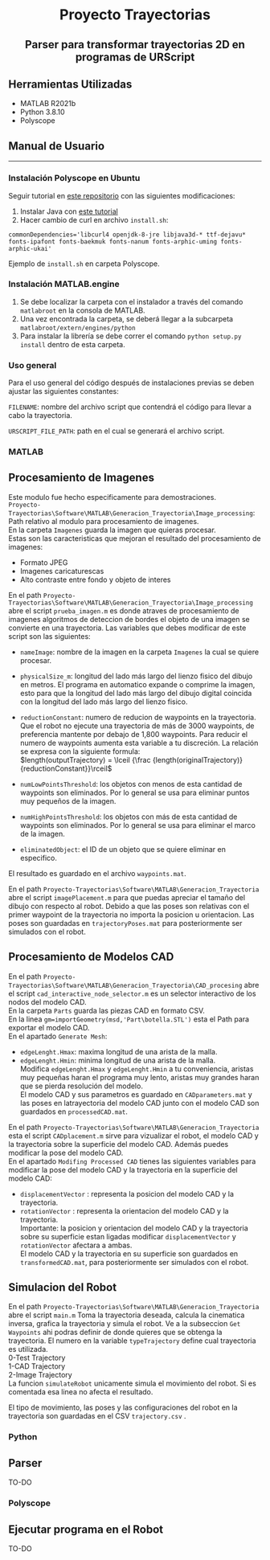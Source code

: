 
<h1 align="center">Proyecto Trayectorias</h1>
<h2 align="center">Parser para transformar trayectorias 2D en programas de URScript</h2>

## Herramientas Utilizadas

- MATLAB R2021b
- Python 3.8.10
- Polyscope

## Manual de Usuario
***
### Instalación Polyscope en Ubuntu

Seguir tutorial en [este repositorio](https://github.com/arunavanag591/ursim) con las siguientes modificaciones:

1. Instalar Java con [este tutorial](https://tecadmin.net/install-oracle-java-8-ubuntu-via-ppa/)
2. Hacer cambio de curl en archivo `install.sh`:

  `commonDependencies='libcurl4 openjdk-8-jre libjava3d-* ttf-dejavu* fonts-ipafont fonts-baekmuk fonts-nanum fonts-arphic-uming fonts-arphic-ukai'`

Ejemplo de `install.sh` en carpeta Polyscope.
### Instalación MATLAB.engine

1. Se debe localizar la carpeta con el instalador a través del comando `matlabroot` en la consola de MATLAB. 
2. Una vez encontrada la carpeta, se deberá llegar a la subcarpeta `matlabroot/extern/engines/python`
3. Para instalar la librería se debe correr el comando `python setup.py install` dentro de esta carpeta.

### Uso general

Para el uso general del código después de instalaciones previas se deben ajustar las siguientes constantes:

`FILENAME`: nombre del archivo script que contendrá el código para llevar a cabo la trayectoria.

`URSCRIPT_FILE_PATH`: path en el cual se generará el archivo script.

### MATLAB
Procesamiento de Imagenes
---
Este modulo fue hecho especificamente para demostraciones.  
`Proyecto-Trayectorias\Software\MATLAB\Generacion_Trayectoria\Image_processing`: Path relativo al modulo para procesamiento de imagenes.  
En la carpeta `Imagenes` guarda la imagen que quieras procesar.  
Estas son las caracteristicas que mejoran el resultado del procesamiento de imagenes:
- Formato JPEG
- Imagenes caricaturescas
- Alto contraste entre fondo y objeto de interes

En el path `Proyecto-Trayectorias\Software\MATLAB\Generacion_Trayectoria\Image_processing` abre el script `prueba_imagen.m` es donde atraves de procesamiento de imagenes algoritmos de deteccion de bordes el objeto de una imagen se convierte en una trayectoria.   Las variables que debes modificar de este  script son las siguientes:
- `nameImage`: nombre de la imagen en la carpeta `Imagenes` la cual se quiere procesar.
- `physicalSize_m`: longitud del lado más largo del lienzo fisico del dibujo en metros. El programa en automatico expande o comprime la imagen, esto para que la longitud del lado más largo del dibujo digital coincida con la longitud del lado más largo del lienzo fisico.
- `reductionConstant`: numero de reducion de waypoints en la trayectoria. Que el robot no ejecute una trayectoria de más de 3000 waypoints, de preferencia mantente por debajo de 1,800 waypoints. Para reducir el numero de waypoints aumenta esta variable a tu discreción. La relación se expresa con la siguiente formula:  
$length(outputTrajectory) = \lceil {\frac {length(originalTrajectory)} {reductionConstant}}\rceil$

- `numLowPointsThreshold`: los objetos con menos de esta cantidad de waypoints son eliminados. Por lo general se usa para eliminar puntos muy pequeños de la imagen.
- `numHighPointsThreshold`: los objetos con más de esta cantidad de waypoints son eliminados. Por lo general se usa para eliminar el marco de la imagen.
- `eliminatedObject`: el ID de un objeto que se quiere eliminar en especifico.

El resultado es guardado en el archivo `waypoints.mat`.


En el path `Proyecto-Trayectorias\Software\MATLAB\Generacion_Trayectoria` abre el script `imagePlacement.m` para que puedas apreciar el tamaño del dibujo con respecto al robot. Debido a que las poses son relativas con el primer waypoint de la trayectoria no importa la posicion u orientacion. Las poses son guardadas en `trajectoryPoses.mat` para posteriormente ser simulados con el robot.



Procesamiento de Modelos CAD
---
En el path `Proyecto-Trayectorias\Software\MATLAB\Generacion_Trayectoria\CAD_procesing` abre el script `cad_interactive_node_selector.m` es un selector interactivo de los nodos del modelo CAD.   
En la carpeta `Parts` guarda las piezas CAD en formato CSV.   
En la linea `gm=importGeometry(msd,'Part\botella.STL')` esta el Path para exportar el modelo CAD.   
En el apartado `Generate Mesh`:   
- `edgeLenght.Hmax`: maxima longitud de una arista de la malla.
- `edgeLenght.Hmin`: minima longitud de una arista de la malla.   
Modifica `edgeLenght.Hmax` y `edgeLenght.Hmin` a tu conveniencia, aristas muy pequeñas haran el programa muy lento, aristas muy grandes haran que se pierda resolución del modelo.  
El modelo CAD  y sus parametros es guardado en `CADparameters.mat` y las poses en latrayectoria del modelo CAD junto con el modelo CAD son guardados en `processedCAD.mat`.   



En el path `Proyecto-Trayectorias\Software\MATLAB\Generacion_Trayectoria` esta el script `CADplacement.m` sirve para vizualizar el robot, el modelo CAD y la trayectoria sobre la superficie del modelo CAD. Además puedes modificar la pose del modelo CAD.   
En el apartado `Modifing Processed CAD` tienes las siguientes variables para modificar la pose del modelo CAD y la trayectoria en la superficie del modelo CAD: 
- `displacementVector` : representa la posicion del modelo CAD y la trayectoria.
- `rotationVector` : representa la orientacion del modelo CAD y la trayectoria.   
Importante: la posicion y orientacion del modelo CAD y la trayectoria sobre su superficie estan ligadas modificar `displacementVector` y `rotationVector` afectara a ambas.   
El modelo CAD y la trayectoria en su superficie son guardados en `transformedCAD.mat`, para posteriormente ser simulados con el robot.




Simulacion del Robot
---
En el path `Proyecto-Trayectorias\Software\MATLAB\Generacion_Trayectoria` abre el script `main.m` Toma la trayectoria deseada, calcula la cinematica inversa, grafica la trayectoria y simula el robot. Ve a la subseccion `Get Waypoints` ahi podras definir de donde quieres que se obtenga la trayectoria. El numero en la variable `typeTrajectory` define cual trayectoria es utilizada.   
0-Test Trajectory  
1-CAD Trajectory  
2-Image Trajectory   
La funcion `simulateRobot` unicamente simula el movimiento del robot. Si es comentada esa linea no afecta el resultado.

El tipo de movimiento, las poses y las configuraciones del robot en la trayectoria son guardadas en el CSV `trajectory.csv` .


### Python
Parser
---
TO-DO

### Polyscope
Ejecutar programa en el Robot
---
TO-DO
